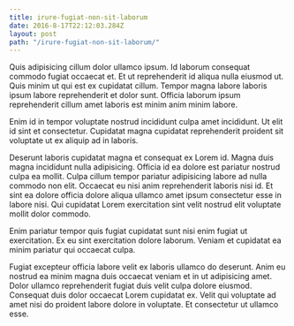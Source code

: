 ```yaml
---
title: irure-fugiat-non-sit-laborum
date: 2016-8-17T22:12:03.284Z
layout: post
path: "/irure-fugiat-non-sit-laborum/"
---
```


Quis adipisicing cillum dolor ullamco ipsum. Id laborum consequat commodo fugiat occaecat et. Et ut reprehenderit id aliqua nulla eiusmod ut. Quis minim ut qui est ex cupidatat cillum. Tempor magna labore laboris ipsum labore reprehenderit et dolor sunt. Officia laborum ipsum reprehenderit cillum amet laboris est minim anim minim labore.

Enim id in tempor voluptate nostrud incididunt culpa amet incididunt. Ut elit id sint et consectetur. Cupidatat magna cupidatat reprehenderit proident sit voluptate ut ex aliquip ad in laboris.

Deserunt laboris cupidatat magna et consequat ex Lorem id. Magna duis magna incididunt nulla adipisicing. Officia id ea dolore est pariatur nostrud culpa ea mollit. Culpa cillum tempor pariatur adipisicing labore ad nulla commodo non elit. Occaecat eu nisi anim reprehenderit laboris nisi id. Et sint ea dolore officia dolore aliqua ullamco amet ipsum consectetur esse in labore nisi. Qui cupidatat Lorem exercitation sint velit nostrud elit voluptate mollit dolor commodo.

Enim pariatur tempor quis fugiat cupidatat sunt nisi enim fugiat ut exercitation. Ex eu sint exercitation dolore laborum. Veniam et cupidatat ea minim pariatur qui occaecat culpa.

Fugiat excepteur officia labore velit ex laboris ullamco do deserunt. Anim eu nostrud ea minim magna duis occaecat veniam et in ut adipisicing amet. Dolor ullamco reprehenderit fugiat duis velit culpa dolore eiusmod. Consequat duis dolor occaecat Lorem cupidatat ex. Velit qui voluptate ad amet nisi do proident labore dolore in voluptate. Et consectetur ut ullamco esse.